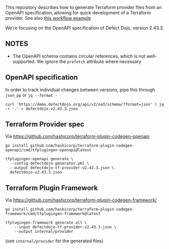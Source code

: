 This repository describes how to generate Terraform provider files from an
OpenAPI specification, allowing for quick development of a Terraform provider.
See also [this workflow example](https://developer.hashicorp.com/terraform/plugin/code-generation/workflow-example)

We're focusing on the OpenAPI specification of Defect Dojo, version 2.43.3.

## NOTES

- The OpenAPI schema contains circular references, which is not well-supported.
  We ignore the `prefetch` attribute where necessary

## OpenAPI specification

In order to track individual changes between versions, pipe this through
`json_pp` or `jq --format -`

```
curl 'https://demo.defectdojo.org/api/v2/oa3/schema/?format=json' | jq -r '.' > defectdojo-v2.43.3.json
```

## Terraform Provider spec

Via https://github.com/hashicorp/terraform-plugin-codegen-openapi

```
go install github.com/hashicorp/terraform-plugin-codegen-openapi/cmd/tfplugingen-openapi@latest

tfplugingen-openapi generate \
  --config defectdojo-generator.yml \
  --output defectdojo-tf-provider-v2.43.3.json \
  defectdojo-v2.43.3.json
```

## Terraform Plugin Framework

Via https://github.com/hashicorp/terraform-plugin-codegen-framework/

```
go install github.com/hashicorp/terraform-plugin-codegen-framework/cmd/tfplugingen-framework@latest

tfplugingen-framework generate all \
    --input defectdojo-tf-provider-v2.43.3.json \
    --output internal/provider
```

(see `internal/provider` for the generated files)

